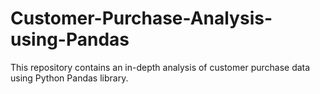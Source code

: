 # Customer-Purchase-Analysis-using-Pandas
This repository contains an in-depth analysis of customer purchase data using Python Pandas library.
